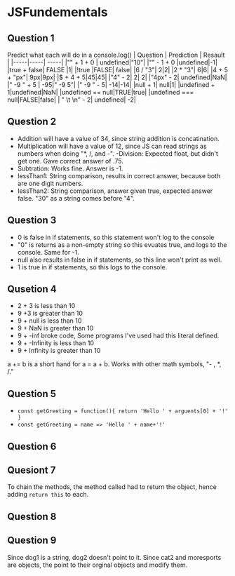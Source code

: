 # JSFundementals 
## Question 1
Predict what each will do in a console.log()
| Question | Prediction | Resault |
|-----|-----| -----|
|"" + 1 + 0 | undefined|"10"|
|"" - 1 + 0	|undefined|-1|
|true + false|	FALSE |1|
|!true	|FALSE| false| 
|6 / "3"|	2|2|
|2 * "3"| 	6|6|
|4 + 5 + "px"|	9px|9px|
|$ + 4 + 5|$45|$45| 
|"4" - 2|	2| 2|
|"4px" - 2|	undefined|NaN|
|"   -9    "  + 5 |	-95|" -9 5"|
|"    -9    "  - 5| -14|-14|
|null + 1| null|1|
|undefined + 1|undefined|NaN|
|undefined == null|TRUE|true|
|undefined === null|FALSE|false|
| " \t  \n" - 2| undefined| -2|
## Question 2
- Addition will have a value of 34, since string addition is concatination. 
- Multiplication will have a value of 12, since JS can read strings as numbers when doing "*, /, and -".
-Division: Expected float, but didn't get one. Gave correct answer of .75.
- Subtration: Works fine. Answer is -1.
- lessThan1: String comparison, results in correct answer, because both are one digit numbers.
- lessThan2: String comparison, answer given true, expected answer false. "30" as a string comes before "4". 
## Question 3
- 0 is false in if statements, so this statement won't log to the console
- "0" is returns as a non-empty string so this evuates true, and logs to the console. Same for -1. 
- null also results in false in if statements, so this line won't print as well.
- 1 is true in if statements, so this logs to the console.
 ## Qusetion 4
 - 2 + 3 is less than 10
 - 9 +3 is greater than 10
 - 9 + null is less than 10
 - 9 + NaN is greater than 10
 - 9 + -inf broke code, Some programs I've used had this literal defined.
 - 9 + -Infinity is less than 10
 - 9 + Infinity is greater than 10

 a += b is a short hand for a = a + b. Works with other math symbols, "- , *,  /."
## Question 5
- ``const getGreeting = function(){
    return 'Hello ' + arguents[0] + '!'
}``
- `const getGreeting = name => 'Hello ' + name+'!'`
## Question 6
## Quesiont 7
To chain the methods, the method called had to return the object, hence adding `return this` to each. 
## Question 8
## Question 9
Since dog1 is a string, dog2 doesn't point to it. Since cat2 and moresports are objects, the point to their orginal objects and modify them.

   